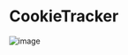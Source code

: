 # CookieTracker
![image](https://user-images.githubusercontent.com/32043872/118082790-0881b680-b37b-11eb-9464-65e1bcc82c89.png)

